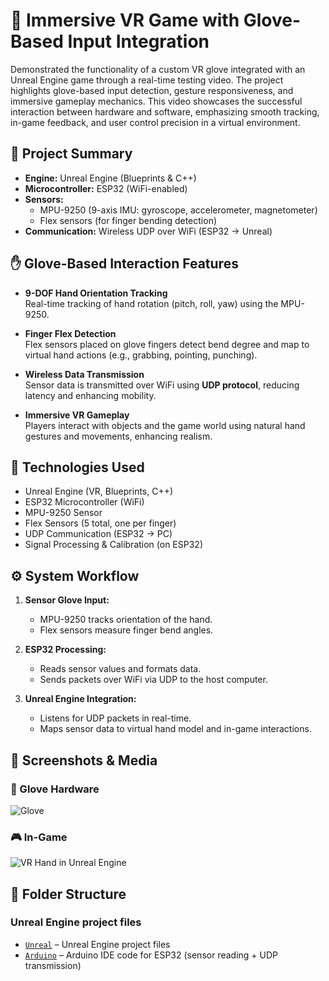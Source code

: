 # 🧤 Immersive VR Game with Glove-Based Input Integration

Demonstrated the functionality of a custom VR glove integrated with an Unreal Engine game through a real-time testing video. The project highlights glove-based input detection, gesture responsiveness, and immersive gameplay mechanics. This video showcases the successful interaction between hardware and software, emphasizing smooth tracking, in-game feedback, and user control precision in a virtual environment.

## 🧠 Project Summary

- **Engine:** Unreal Engine (Blueprints & C++)
- **Microcontroller:** ESP32 (WiFi-enabled)
- **Sensors:**  
  - MPU-9250 (9-axis IMU: gyroscope, accelerometer, magnetometer)  
  - Flex sensors (for finger bending detection)
- **Communication:** Wireless UDP over WiFi (ESP32 → Unreal)

## ✋ Glove-Based Interaction Features

- **9-DOF Hand Orientation Tracking**  
  Real-time tracking of hand rotation (pitch, roll, yaw) using the MPU-9250.

- **Finger Flex Detection**  
  Flex sensors placed on glove fingers detect bend degree and map to virtual hand actions (e.g., grabbing, pointing, punching).

- **Wireless Data Transmission**  
  Sensor data is transmitted over WiFi using **UDP protocol**, reducing latency and enhancing mobility.

- **Immersive VR Gameplay**  
  Players interact with objects and the game world using natural hand gestures and movements, enhancing realism.

## 🔧 Technologies Used

- Unreal Engine (VR, Blueprints, C++)
- ESP32 Microcontroller (WiFi)
- MPU-9250 Sensor
- Flex Sensors (5 total, one per finger)
- UDP Communication (ESP32 → PC)
- Signal Processing & Calibration (on ESP32)

## ⚙️ System Workflow

1. **Sensor Glove Input:**  
   - MPU-9250 tracks orientation of the hand.  
   - Flex sensors measure finger bend angles.

2. **ESP32 Processing:**  
   - Reads sensor values and formats data.  
   - Sends packets over WiFi via UDP to the host computer.

3. **Unreal Engine Integration:**  
   - Listens for UDP packets in real-time.  
   - Maps sensor data to virtual hand model and in-game interactions.

## 📸 Screenshots & Media

### 🧤 Glove Hardware
![Glove ](https://github.com/abdalla20736/VR-Gloves-With-Unreal-Engine-Application/assets/55684848/cca43621-73fc-4c31-94de-339744a04dd2)

### 🎮 In-Game
![VR Hand in Unreal Engine](https://github.com/abdalla20736/VR-Gloves-With-Unreal-Engine-Application/assets/55684848/3b800d79-7623-4e1c-bb57-5a2be8be6da4)

## 📁 Folder Structure
### Unreal Engine project files
- [`Unreal`](./Unreal) – Unreal Engine project files
- [`Arduino`](./Arduino) – Arduino IDE code for ESP32 (sensor reading + UDP transmission)




